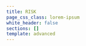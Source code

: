 ```yaml
---
title: RISK
page_css_class: lorem-ipsum
white_header: false
sections: []
template: advanced
---
```

